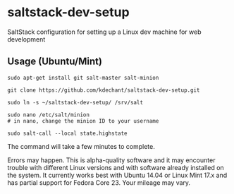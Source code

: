 # saltstack-dev-setup
SaltStack configuration for setting up a Linux dev machine for web development

## Usage (Ubuntu/Mint)
```
sudo apt-get install git salt-master salt-minion

git clone https://github.com/kdechant/saltstack-dev-setup.git

sudo ln -s ~/saltstack-dev-setup/ /srv/salt

sudo nano /etc/salt/minion
# in nano, change the minion ID to your username

sudo salt-call --local state.highstate
```

The command will take a few minutes to complete.

Errors may happen. This is alpha-quality software and it may encounter trouble with different Linux versions and with software already installed on the system. It currently works best with Ubuntu 14.04 or Linux Mint 17.x and has partial support for Fedora Core 23. Your mileage may vary.

